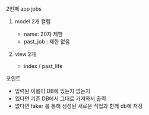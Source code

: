 2번째 app jobs

1. model 2개 컬럼
   - name: 20자 제한
   - past_job : 제한 없음

2. view 2개
   - index / past_life



포인트

- 입력된 이름이 DB에 있는지 없는지
- 있다면 기존 DB에서 그대로 가져와서 출력
- 없다면 faker 를 통해 생성된 새로운 직업과 함께 db에 저장

